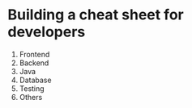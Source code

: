 # Building a cheat sheet for developers
1. Frontend
2. Backend
3. Java
4. Database
5. Testing
6. Others
